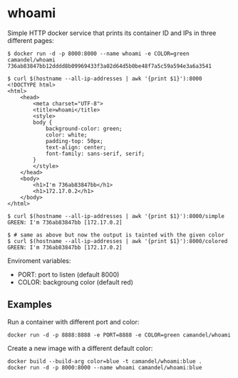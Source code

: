 # whoami
Simple HTTP docker service that prints its container ID and IPs in three different pages:

    $ docker run -d -p 8000:8000 --name whoami -e COLOR=green camandel/whoami
    736ab83847bb12dddd8b09969433f3a02d64d5b0be48f7a5c59a594e3a6a3541
    
    $ curl $(hostname --all-ip-addresses | awk '{print $1}'):8000
    <!DOCTYPE html>
    <html>
        <head>
            <meta charset="UTF-8">
            <title>whoami</title>
            <style>
            body {
                background-color: green;
                color: white;
                padding-top: 50px;
                text-align: center;
                font-family: sans-serif, serif;
            }
            </style>
        </head>
        <body>
            <h1>I'm 736ab83847bb</h1>
            <h1>172.17.0.2</h1>
        </body>
    </html>

    $ curl $(hostname --all-ip-addresses | awk '{print $1}'):8000/simple
    GREEN: I'm 736ab83847bb [172.17.0.2]

    $ # same as above but now the output is tainted with the given color
    $ curl $(hostname --all-ip-addresses | awk '{print $1}'):8000/colored
    GREEN: I'm 736ab83847bb [172.17.0.2]

Enviroment variables:
* PORT: port to listen (default 8000)
* COLOR: backgroung color (default red)

## Examples
Run a container with different port and color:
```
docker run -d -p 8888:8888 -e PORT=8888 -e COLOR=green camandel/whoami
```
Create a new image with a different default color:
```
docker build --build-arg color=blue -t camandel/whoami:blue .
docker run -d -p 8000:8000 --name whoami camandel/whoami:blue
```